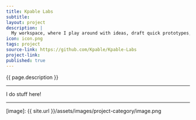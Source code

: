 ```yaml
---
title: Kpable Labs
subtitle: 
layout: project
description: |
  My workspace, where I play around with ideas, draft quick prototypes, do some tutorials, or just test a bit of code.
icon: icon.png
tags: project
source-link: https://github.com/Kpable/Kpable-Labs
project-link: 
published: true
---
```


<!-- Description -->
{{ page.description }}

---

I do stuff here!

---


[image]: {{ site.url }}/assets/images/project-category/image.png